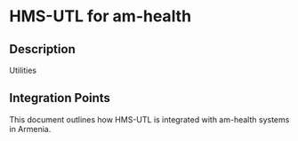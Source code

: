 # HMS-UTL for am-health

## Description

Utilities

## Integration Points

This document outlines how HMS-UTL is integrated with am-health systems in Armenia.
